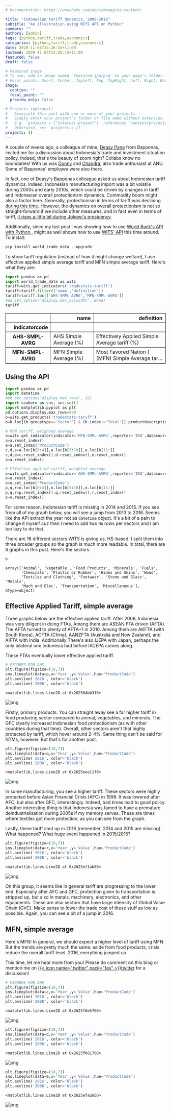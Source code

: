 ```yaml
---
# Documentation: https://wowchemy.com/docs/managing-content/

title: "Indonesian tariff dynamics, 2000-2018"
subtitle: "An illustration using WITS API on Python"
summary: ""
authors: [admin]
tags: [python,tariff,trade,economics]
categories: [python,tariff,trade,economics]
date: 2020-11-05T22:26:15+11:00
lastmod: 2020-11-05T22:26:15+11:00
featured: false
draft: false

# Featured image
# To use, add an image named `featured.jpg/png` to your page's folder.
# Focal points: Smart, Center, TopLeft, Top, TopRight, Left, Right, BottomLeft, Bottom, BottomRight.
image:
  caption: ""
  focal_point: ""
  preview_only: false

# Projects (optional).
#   Associate this post with one or more of your projects.
#   Simply enter your project's folder or file name without extension.
#   E.g. `projects = ["internal-project"]` references `content/project/deep-learning/index.md`.
#   Otherwise, set `projects = []`.
projects: []
---
```


A couple of weeks ago, a colleague of mine, [Deasy Pane](https://www.linkedin.com/in/deasy-damayanti-p-pane-a618a68/?originalSubdomain=id) from Bappenas, invited me for a discussion about Indonesia's trade and investment situation policy. Indeed, that's the beauty of zoom right? Collabs know no boundaries! With us was [Donny](https://www.linkedin.com/in/donny-pasaribu/?originalSubdomain=au) and [Chandra](https://crawford.anu.edu.au/people/phd/chandra-putra), also trade anthusiast at ANU. Some of Bappenas' employee were also there.

In fact, one of Deasy's Bappenas colleague asked us about Indonesian tariff dynamics. Indeed, Indonesian manufacturing import was a bit volatile during 2000s and early 2010s, which could be driven by changes in tariff and Indonesian overall protectionism dynamics. Commodity boom might also a factor here. Generally, protectionism in terms of tariff was declining [during this time](https://scholar.ui.ac.id/en/publications/fifty-years-of-trade-policy-in-indonesia-new-world-trade-old-trea). However, the dynamics on overall protectionism is not so straight-forward if we include other measures, and in fact even in terms of tariff, [it rises a little bit during Jokowi's presidency](https://www.lowyinstitute.org/publications/trade-protectionism-indonesia-bad-times-and-bad-policy).

Additionally, since my last post I was showing how to use [World Bank's API with Python,](https://krisna.netlify.app/id/post/imporinput/), might as well shows how to use [WITS' API](https://github.com/mwouts/world_trade_data) this time around. To install:

```python
pip install world_trade_data --upgrade
```
To show tariff regulation (instead of how it might change welfare), I use effective applied simple average tariff and MFN simple average tariff. Here's what they are:


```python
import pandas as pd
import world_trade_data as wits
tariff=wits.get_indicators('tradestats-tariff')
tariff=tariff.filter(['name','definition'])
tariff=tariff.loc[['AHS-SMPL-AVRG','MFN-SMPL-AVRG']]
#pd.set_option('display.max_colwidth', None)
tariff
```




<div>
<style scoped>
    .dataframe tbody tr th:only-of-type {
        vertical-align: middle;
    }

    .dataframe tbody tr th {
        vertical-align: top;
    }

    .dataframe thead th {
        text-align: right;
    }
</style>
<table border="1" class="dataframe">
  <thead>
    <tr style="text-align: right;">
      <th></th>
      <th>name</th>
      <th>definition</th>
    </tr>
    <tr>
      <th>indicatorcode</th>
      <th></th>
      <th></th>
    </tr>
  </thead>
  <tbody>
    <tr>
      <th>AHS-SMPL-AVRG</th>
      <td>AHS Simple Average (%)</td>
      <td>Effectively Applied Simple Average tariff (%)</td>
    </tr>
    <tr>
      <th>MFN-SMPL-AVRG</th>
      <td>MFN Simple Average (%)</td>
      <td>Most Favored Nation ( (MFN) Simple Average tar...</td>
    </tr>
  </tbody>
</table>
</div>



## Using the API


```python
import pandas as pd
import datetime
#pd.set_option('display.max_rows', 20)
import seaborn as sns; sns.set()
import matplotlib.pyplot as plt
pd.options.display.max_rows=999
b=wits.get_products('tradestats-tariff')
b=b.loc[(b.grouptype=='Sector') & (b.index!='Total')].productdescription.values

# MFN tariff, weighted average
a=wits.get_indicator(indicator='MFN-SMPL-AVRG',reporter='IDN',datasource='tradestats-tariff',year=['2000','2019'])
a=a.reset_index()
a=a.set_index('ProductCode')
c,d,e=a.loc[b[0:4]],a.loc[b[5:10]],a.loc[b[11:]]
c,d,e=c.reset_index(),d.reset_index(),e.reset_index()
a=a.reset_index()

# Effective applied tariff, weighted average
o=wits.get_indicator(indicator='AHS-SMPL-AVRG',reporter='IDN',datasource='tradestats-tariff',year=['2000','2019'])
o=o.reset_index()
o=o.set_index('ProductCode')
p,q,r=o.loc[b[0:4]],o.loc[b[5:10]],o.loc[b[11:]]
p,q,r=p.reset_index(),q.reset_index(),r.reset_index()
o=o.reset_index()
```

For some reason, Indonesian tariff is missing in 2014 and 2015. If you see from all of my graph below, you will see a jump from 2013 to 2016. Seems like the API extract the year not as `datetime` object. It's a bit of a pain to change it myself cuz then I need to add two `NA` rows per sectors and I am too lazy to do that.

There are 16 different sectors WITS is giving us, HS-based. I split them into three broader groups so the graph is much more readable. In total, there are 6 graphs in this post. Here's the sectors:


```python
b
```




    array(['Animal', 'Vegetable', 'Food Products', 'Minerals', 'Fuels',
           'Chemicals', 'Plastic or Rubber', 'Hides and Skins', 'Wood',
           'Textiles and Clothing', 'Footwear', 'Stone and Glass', 'Metals',
           'Mach and Elec', 'Transportation', 'Miscellaneous'], dtype=object)



## Effective Applied Tariff, simple average

Three graphs below are the effective applied tariff. After 2008, Indonesia was very diligent in doing FTAs. Among them are ASEAN FTA driven (AFTA). The AFTA turned to plenty of AFTA+1 in 2010. Among them are AKFTA (with South Korea), ACFTA (China), AANZFTA (Australia and New Zealand), and AIFTA with India. Additionally There's also IJEPA with Japan, perhaps the only bilateral one Indonesia had before IACEPA comes along.

These FTAs eventually lower effective applied tariff.


```python
# FIGURES FOR AHS
plt.figure(figsize=(10,7))
sns.lineplot(data=p,x='Year',y='Value',hue='ProductCode')
plt.axvline('2016', color='black')
plt.axvline('2008', color='black')
```




    <matplotlib.lines.Line2D at 0x262584bb310>




![png](./index_7_1.png)


Firstly, primary products. You can straight away see a far higher tariff in food producing sector compared to animal, vegetables, and minerals. The GFC clearly increased Indonesian food protectionism (as with other countries during that time). Overall, other sectors aren't that highly protected by tariff, which hover around 2-4%. Same thing can't be said for NTMs, however. But that's for another post.


```python
plt.figure(figsize=(10,7))
sns.lineplot(data=q,x='Year',y='Value',hue='ProductCode')
plt.axvline('2016', color='black')
plt.axvline('2008', color='black')
```




    <matplotlib.lines.Line2D at 0x2625eee11f0>




![png](./index_9_1.png)


In some manufacturing, you see a higher tariff. These sectors were highly protected before Asian Financial Crisis (AFC) in 1998. It was lowered after AFC, but also after GFC, interestingly. Indeed, bad times lead to good policy. Another interesting thing is that Indonesia was famed to have a premature deindustrialisation during 2005s if my memory serves. These are times where textiles got more protection, as you can see from the graph.

Lastly, these tariff shot up in 2016 (remember, 2014 and 2015 are missing). What happened? What huge event happened in 2015/2015?


```python
plt.figure(figsize=(10,7))
sns.lineplot(data=r,x='Year',y='Value',hue='ProductCode')
plt.axvline('2016', color='black')
plt.axvline('2008', color='black')
```




    <matplotlib.lines.Line2D at 0x2625ef1ab80>




![png](./index_11_1.png)


On this group, it seems like in general tariff are progressing to the lower end. Especially after AFC and GFC, protection given to transportation is stripped up, but also in metals, machinery, electronics, and other equipments. These are also sectors that have large intensity of Global Value Chain (GVC). Make sense to lower the trade cost of these stuff as low as possible. Again, you can see a bit of a jump in 2016.

## MFN, simple average

Here's MFN! In general, we should expect a higher level of tariff using MFN. But the trends are pretty much the same: aside from food products, crisis reduce the overall tariff level. 2016, everything jumped up.

This time, let me hear more from you! Please do comment on this blog or mention me on [{{< icon name="twitter" pack="fas" >}}twitter](https://twitter.com/imedkrisna) for a discussion!


```python
# FIGURES FOR AHS
plt.figure(figsize=(10,7))
sns.lineplot(data=c,x='Year',y='Value',hue='ProductCode')
plt.axvline('2016', color='black')
plt.axvline('2008', color='black')
```




    <matplotlib.lines.Line2D at 0x2625f0e5760>




![png](./index_13_1.png)



```python
plt.figure(figsize=(10,7))
sns.lineplot(data=d,x='Year',y='Value',hue='ProductCode')
plt.axvline('2016', color='black')
plt.axvline('2008', color='black')
```




    <matplotlib.lines.Line2D at 0x2625f081700>




![png](./index_14_1.png)



```python
plt.figure(figsize=(10,7))
sns.lineplot(data=e,x='Year',y='Value',hue='ProductCode')
plt.axvline('2016', color='black')
plt.axvline('2008', color='black')
```




    <matplotlib.lines.Line2D at 0x2625efa2e50>




![png](./index_15_1.png)

